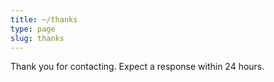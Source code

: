 ```yaml
---
title: ~/thanks
type: page
slug: thanks
---
```


Thank you for contacting. Expect a response within 24 hours.
